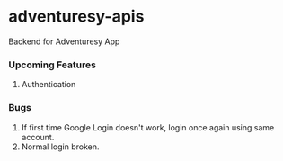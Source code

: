 # adventuresy-apis
Backend for Adventuresy App

### Upcoming Features
1. Authentication

### Bugs
1. If first time Google Login doesn't work,
   login once again using same account.
2. Normal login broken.
